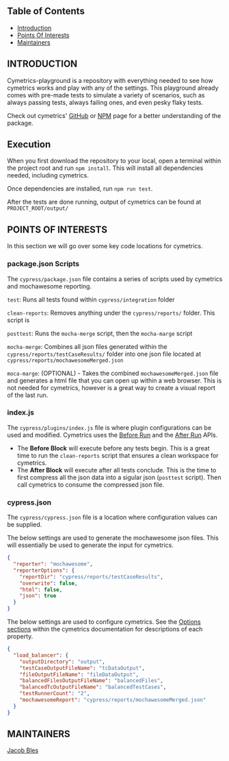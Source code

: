 Table of Contents
---------------------

* [Introduction](#introduction)
* [Points Of Interests](#points-of-interests)
* [Maintainers](#maintainers)

INTRODUCTION
------------

Cymetrics-playground is a repository with everything needed to see how cymetrics works and play
with any of the settings. This playground already comes with pre-made tests to simulate a variety
of scenarios, such as always passing tests, always failing ones, and even pesky flaky tests.

Check out cymetrics' [GitHub](https://github.com/JakePember/cymetrics) or [NPM](https://www.npmjs.com/package/cymetrics)
page for a better understanding of the package.

Execution
---------
When you first download the repository to your local, open a terminal within the project root and run `npm install`. This
will install all dependencies needed, including cymetrics.

Once dependencies are installed, run `npm run test`.

After the tests are done running, output of cymetrics can be found at `PROJECT_ROOT/output/`

POINTS OF INTERESTS
-------------------
In this section we will go over some key code locations for cymetrics.

### package.json Scripts
The `cypress/package.json` file contains a series of scripts used by cymetrics and mochawesome reporting.

`test`: Runs all tests found within `cypress/integration` folder

`clean-reports`: Removes anything under the `cypress/reports/` folder. This script is

`posttest`: Runs the `mocha-merge` script, then the `mocha-marge` script

`mocha-merge`: Combines all json files generated within the `cypress/reports/testCaseResults/` folder into one
json file located at `cypress/reports/mochawesomeMerged.json`

`moca-marge`: (OPTIONAL) - Takes the combined `mochawesomeMerged.json` file and generates
a html file that you can open up within a web browser. This is not needed for cymetrics, however
is a great way to create a visual report of the last run.

### index.js
The `cypress/plugins/index.js` file is where plugin configurations can be used and modified. Cymetrics uses the
[Before Run](https://docs.cypress.io/api/plugins/before-run-api) and the
[After Run](https://docs.cypress.io/api/plugins/after-run-api) APIs.
  - The **Before Block** will execute before any tests begin. This is a great time to run the `clean-reports` script
that ensures a clean workspace for cymetrics.
  - The **After Block** will execute after all tests conclude. This is the time to first compress all the json data into
a sigular json (`posttest` script). Then call cymetrics to consume the compressed json file.

### cypress.json
The `cypress/cypress.json` file is a location where configuration values can be supplied.

The below settings are used to generate the mochawesome json files. This will essentially be used to generate the input
for cymetrics.
```json
{
  "reporter": "mochawesome",
  "reporterOptions": {
    "reportDir": "cypress/reports/testCaseResults",
    "overwrite": false,
    "html": false,
    "json": true
  }
}
```

The below settings are used to configure cymetrics. See the [Options sections](https://github.com/JakePember/cymetrics#options)
within the cymetrics documentation for descriptions of each property.
```json
{
  "load_balancer": {
    "outputDirectory": "output",
    "testCaseOutputFileName": "tcDataOutput",
    "fileOutputFileName": "fileDataOutput",
    "balancedFilesOutputFileName": "balancedFiles",
    "balancedTcOutputFileName": "balancedTestCases",
    "testRunnerCount": "2",
    "mochawesomeReport": "cypress/reports/mochawesomeMerged.json"
  }
}
```

MAINTAINERS
-----------
[Jacob Bles](https://github.com/JakePember)